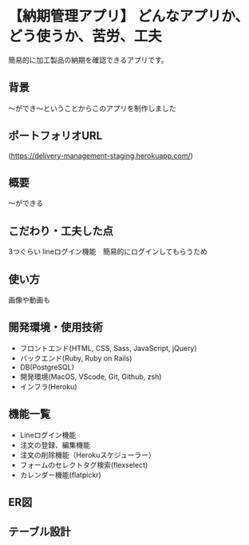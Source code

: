 # 【納期管理アプリ】  どんなアプリか、どう使うか、苦労、工夫
簡易的に加工製品の納期を確認できるアプリです。

## 背景
〜ができ〜ということからこのアプリを制作しました

## ポートフォリオURL
(https://delivery-management-staging.herokuapp.com/)

## 概要
〜ができる

## こだわり・工夫した点　　
3つぐらい
lineログイン機能　簡易的にログインしてもらうため

## 使い方
画像や動画も

## 開発環境・使用技術
- フロントエンド(HTML, CSS, Sass, JavaScript, jQuery)
- バックエンド(Ruby, Ruby on Rails)
- DB(PostgreSQL)
- 開発環境(MacOS, VScode, Git, Github, zsh)
- インフラ(Heroku)

## 機能一覧
- Lineログイン機能
- 注文の登録、編集機能
- 注文の削除機能（Herokuスケジューラー）
- フォームのセレクトタグ検索(flexselect)
- カレンダー機能(flatpickr)

## ER図

## テーブル設計
